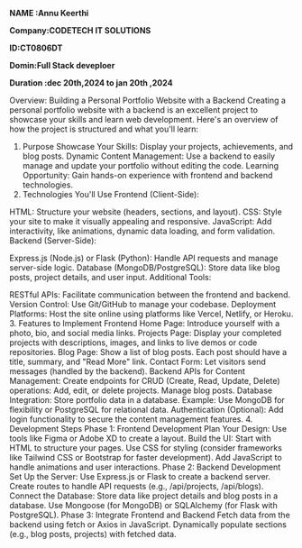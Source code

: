 **NAME :Annu Keerthi** 

**Company:CODETECH IT SOLUTIONS** 

**ID:CT0806DT**

**Domin:Full Stack deveploer**

**Duration :dec 20th,2024 to jan 20th ,2024**

Overview: Building a Personal Portfolio Website with a Backend
Creating a personal portfolio website with a backend is an excellent project to showcase your skills and learn web development. Here's an overview of how the project is structured and what you'll learn:

1. Purpose
Showcase Your Skills: Display your projects, achievements, and blog posts.
Dynamic Content Management: Use a backend to easily manage and update your portfolio without editing the code.
Learning Opportunity: Gain hands-on experience with frontend and backend technologies.
2. Technologies You'll Use
Frontend (Client-Side):

HTML: Structure your website (headers, sections, and layout).
CSS: Style your site to make it visually appealing and responsive.
JavaScript: Add interactivity, like animations, dynamic data loading, and form validation.
Backend (Server-Side):

Express.js (Node.js) or Flask (Python): Handle API requests and manage server-side logic.
Database (MongoDB/PostgreSQL): Store data like blog posts, project details, and user input.
Additional Tools:

RESTful APIs: Facilitate communication between the frontend and backend.
Version Control: Use Git/GitHub to manage your codebase.
Deployment Platforms: Host the site online using platforms like Vercel, Netlify, or Heroku.
3. Features to Implement
Frontend
Home Page:
Introduce yourself with a photo, bio, and social media links.
Projects Page:
Display your completed projects with descriptions, images, and links to live demos or code repositories.
Blog Page:
Show a list of blog posts. Each post should have a title, summary, and "Read More" link.
Contact Form:
Let visitors send messages (handled by the backend).
Backend
APIs for Content Management:
Create endpoints for CRUD (Create, Read, Update, Delete) operations:
Add, edit, or delete projects.
Manage blog posts.
Database Integration:
Store portfolio data in a database.
Example: Use MongoDB for flexibility or PostgreSQL for relational data.
Authentication (Optional):
Add login functionality to secure the content management features.
4. Development Steps
Phase 1: Frontend Development
Plan Your Design:
Use tools like Figma or Adobe XD to create a layout.
Build the UI:
Start with HTML to structure your pages.
Use CSS for styling (consider frameworks like Tailwind CSS or Bootstrap for faster development).
Add JavaScript to handle animations and user interactions.
Phase 2: Backend Development
Set Up the Server:
Use Express.js or Flask to create a backend server.
Create routes to handle API requests (e.g., /api/projects, /api/blogs).
Connect the Database:
Store data like project details and blog posts in a database.
Use Mongoose (for MongoDB) or SQLAlchemy (for Flask with PostgreSQL).
Phase 3: Integrate Frontend and Backend
Fetch data from the backend using fetch or Axios in JavaScript.
Dynamically populate sections (e.g., blog posts, projects) with fetched data.


